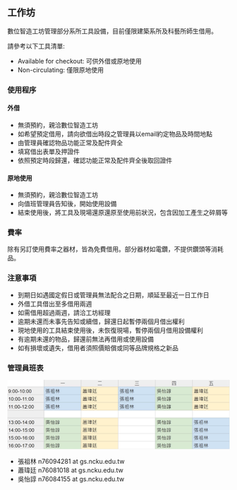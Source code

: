 ## 工作坊
數位智造工坊管理部分系所工具設備，目前僅限建築系所及科藝所師生借用。

請參考以下工具清單:
* Available for checkout: 可供外借或原地使用
* Non-circulating: 僅限原地使用


### 使用程序
#### 外借
* 無須預約，親洽數位智造工坊
* 如希望預定借用，請向欲借出時段之管理員以email約定物品及時間地點
* 由管理員確認物品功能正常及配件齊全
* 填寫借出表單及押證件
* 依照預定時段歸還，確認功能正常及配件齊全後取回證件

#### 原地使用
* 無須預約，親洽數位智造工坊
* 向值班管理員告知後，開始使用設備
* 結束使用後，將工具及現場還原還原至使用前狀況，包含因加工產生之碎屑等

### 費率
除有另訂使用費率之器材，皆為免費借用。部分器材如電鑽，不提供鑽頭等消耗品。

### 注意事項
* 到期日如遇國定假日或管理員無法配合之日期，順延至最近一日工作日
* 外借工具借出至多借用兩週
* 如需借用超過兩週，請洽工坊經理
* 逾期未還而未事先告知或續借，歸還日起暫停兩個月借出權利
* 現地使用的工具結束使用後，未恢復現場，暫停兩個月借用設備權利
* 有逾期未還的物品，歸還前無法再借用或使用設備
* 如有損壞或遺失，借用者須照價賠償或同等品牌規格之新品

### 管理員班表
![shift_time](/assets/img/about/shift_time_latest.jpg)
* 張祖林 n76094281 at gs.ncku.edu.tw
* 蕭瑋廷 n76081018 at gs.ncku.edu.tw
* 吳怡諄 n76084155 at gs.ncku.edu.tw

 
